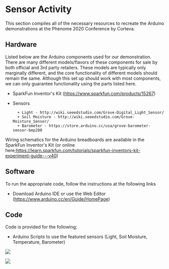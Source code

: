 # Sensor Activity

This section compiles all of the necessary resources to recreate the Arduino 
demonstrations at the Phenome 2020 Conference by Corteva.

## Hardware
Listed below are the Arduino components used for our demonstration. There are many different models/flavors of these components for sale by both official and 3rd party retailers. These models are typically only marginally different, and the core functionality of different models should remain the same. Although this set up should work with most components, we can only guarantee functionality using
the parts listed here.


+ SparkFun Inventor's Kit  (https://www.sparkfun.com/products/15267)
+ Sensors 

		+ Light - http://wiki.seeedstudio.com/Grove-Digital_Light_Sensor/
		+ Soil Moisture - http://wiki.seeedstudio.com/Grove-Moisture_Sensor/
		+ Barometer - https://store.arduino.cc/usa/grove-barometer-sensor-bmp280


Wiring schematics for the Arduino breadboards are available in the SparkFun Inventor's Kit 
(or online here;https://learn.sparkfun.com/tutorials/sparkfun-inventors-kit-experiment-guide---v40)

## Software
To run the appropriate code, follow the instructions at the following links
+ Download Arduino IDE or use the Web Editor (https://www.arduino.cc/en/Guide/HomePage)

## Code
Code is provided for the following;
+ Arduino Scripts to use the featured sensors (Light, Soil Moisture, Temperature, Barometer)

![](./Sensors_and_Imaging_Images/Sensor_1.jpg)


![](./Sensors_and_Imaging_Images/Sensor_2.jpg)
 
